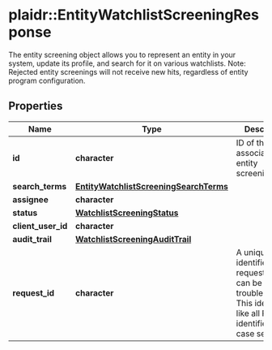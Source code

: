 # plaidr::EntityWatchlistScreeningResponse

The entity screening object allows you to represent an entity in your system, update its profile, and search for it on various watchlists. Note: Rejected entity screenings will not receive new hits, regardless of entity program configuration.

## Properties
Name | Type | Description | Notes
------------ | ------------- | ------------- | -------------
**id** | **character** | ID of the associated entity screening. | 
**search_terms** | [**EntityWatchlistScreeningSearchTerms**](EntityWatchlistScreeningSearchTerms.md) |  | 
**assignee** | **character** |  | 
**status** | [**WatchlistScreeningStatus**](WatchlistScreeningStatus.md) |  | 
**client_user_id** | **character** |  | 
**audit_trail** | [**WatchlistScreeningAuditTrail**](WatchlistScreeningAuditTrail.md) |  | 
**request_id** | **character** | A unique identifier for the request, which can be used for troubleshooting. This identifier, like all Plaid identifiers, is case sensitive. | 


